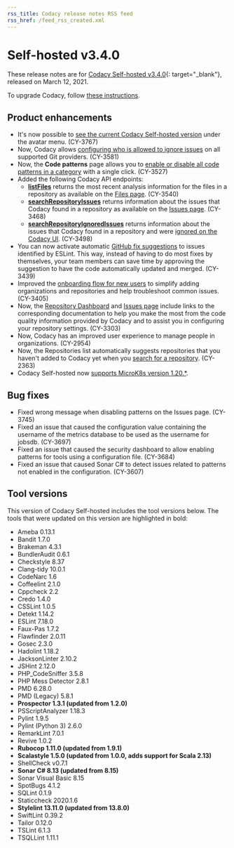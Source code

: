 ```yaml
---
rss_title: Codacy release notes RSS feed
rss_href: /feed_rss_created.xml
---
```


# Self-hosted v3.4.0

These release notes are for [Codacy Self-hosted v3.4.0](https://github.com/codacy/chart/releases/tag/3.4.0){: target="_blank"}, released on March 12, 2021.

To upgrade Codacy, follow [these instructions](../../chart/maintenance/upgrade.md).

## Product enhancements

-   It's now possible to [see the current Codacy Self-hosted version](https://docs.codacy.com/v3.4/chart/troubleshoot/troubleshoot/) under the avatar menu. (CY-3767)
-   Now, Codacy allows [configuring who is allowed to ignore issues](https://docs.codacy.com/v3.4/organizations/roles-and-permissions-for-synced-organizations/#configure-ignore-issues) on all supported Git providers. (CY-3581)
-   Now, the **Code patterns** page allows you to [enable or disable all code patterns in a category](https://docs.codacy.com/v3.4/repositories-configure/code-patterns/#pattern-filters) with a single click. (CY-3527)
-   Added the following Codacy API endpoints:
    -   **[listFiles](https://api.codacy.com/api/api-docs#listfiles)** returns the most recent analysis information for the files in a repository as available on the [Files page](https://docs.codacy.com/v3.4/repositories/files-view/). (CY-3540)
    -   **[searchRepositoryIssues](https://api.codacy.com/api/api-docs#searchrepositoryissues)** returns information about the issues that Codacy found in a repository as available on the [Issues page](https://docs.codacy.com/repositories/issues-view/). (CY-3468)
    -   **[searchRepositoryIgnoredIssues](https://api.codacy.com/api/api-docs#searchrepositoryignoredissues)** returns information about the issues that Codacy found in a repository and were [ignored on the Codacy UI](https://docs.codacy.com/v3.4/repositories/issues/#restoring-ignored-issues). (CY-3498)
-   You can now activate automatic [GitHub fix suggestions](https://docs.codacy.com/repositories-configure/integrations/github-integration/#suggest-fixes) to issues identified by ESLint. This way, instead of having to do most fixes by themselves, your team members can save time by approving the suggestion to have the code automatically updated and merged. (CY-3439)
-   Improved the [onboarding flow for new users](https://docs.codacy.com/v3.4/getting-started/getting-started-with-codacy/) to simplify adding organizations and repositories and help troubleshoot common issues. (CY-3405)
-   Now, the [Repository Dashboard](https://docs.codacy.com/v3.4/repositories/repository-dashboard/) and [Issues page](https://docs.codacy.com/v3.4/repositories/issues/) include links to the corresponding documentation to help you make the most from the code quality information provided by Codacy and to assist you in configuring your repository settings. (CY-3303)
-   Now, Codacy has an improved user experience to manage people in organizations. (CY-2954)
-   Now, the Repositories list automatically suggests repositories that you haven't added to Codacy yet when you [search for a repository](https://docs.codacy.com/v3.4/organizations/managing-repositories/#adding-a-repository). (CY-2363)
-   Codacy Self-hosted now [supports MicroK8s version 1.20.\*](https://docs.codacy.com/v3.4/chart/requirements/#kubernetes-or-microk8s-cluster-setup).

## Bug fixes

-   Fixed wrong message when disabling patterns on the Issues page. (CY-3745)
-   Fixed an issue that caused the configuration value containing the username of the metrics database to be used as the username for <span class="skip-vale">jobsdb</span>. (CY-3697)
-   Fixed an issue that caused the security dashboard to allow enabling patterns for tools using a configuration file. (CY-3684)
-   Fixed an issue that caused Sonar C# to detect issues related to patterns not enabled in the configuration. (CY-3607)

## Tool versions

This version of Codacy Self-hosted includes the tool versions below. The tools that were updated on this version are highlighted in bold:

-   Ameba 0.13.1
-   Bandit 1.7.0
-   Brakeman 4.3.1
-   BundlerAudit 0.6.1
-   Checkstyle 8.37
-   Clang-tidy 10.0.1
-   CodeNarc 1.6
-   Coffeelint 2.1.0
-   Cppcheck 2.2
-   Credo 1.4.0
-   CSSLint 1.0.5
-   Detekt 1.14.2
-   ESLint 7.18.0
-   Faux-Pas 1.7.2
-   Flawfinder 2.0.11
-   Gosec 2.3.0
-   Hadolint 1.18.2
-   JacksonLinter 2.10.2
-   JSHint 2.12.0
-   PHP_CodeSniffer 3.5.8
-   PHP Mess Detector 2.8.1
-   PMD 6.28.0
-   PMD (Legacy) 5.8.1
-   **Prospector 1.3.1 (updated from 1.2.0)**
-   PSScriptAnalyzer 1.18.3
-   Pylint 1.9.5
-   Pylint (Python 3) 2.6.0
-   RemarkLint 7.0.1
-   Revive 1.0.2
-   **Rubocop 1.11.0 (updated from 1.9.1)**
-   **Scalastyle 1.5.0 (updated from 1.0.0, adds support for Scala 2.13)**
-   ShellCheck v0.7.1
-   **Sonar C# 8.13 (updated from 8.15)**
-   Sonar Visual Basic 8.15
-   SpotBugs 4.1.2
-   SQLint 0.1.9
-   Staticcheck 2020.1.6
-   **Stylelint 13.11.0 (updated from 13.8.0)**
-   SwiftLint 0.39.2
-   Tailor 0.12.0
-   TSLint 6.1.3
-   TSQLLint 1.11.1
